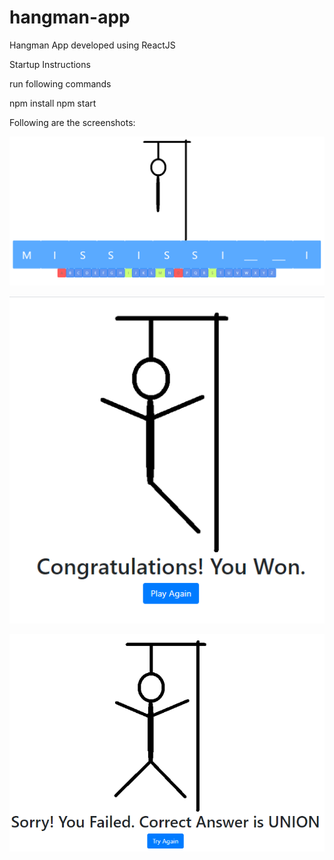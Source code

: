 # hangman-app
Hangman App developed using ReactJS

Startup Instructions

run following commands

npm install
npm start

Following are the screenshots:

![alt text](https://github.com/mrzasad/hangman-app/blob/master/screenshots/Capture1.PNG)

![alt text](https://github.com/mrzasad/hangman-app/blob/master/screenshots/Capture2.PNG)

![alt text](https://github.com/mrzasad/hangman-app/blob/master/screenshots/Capture3.PNG)
